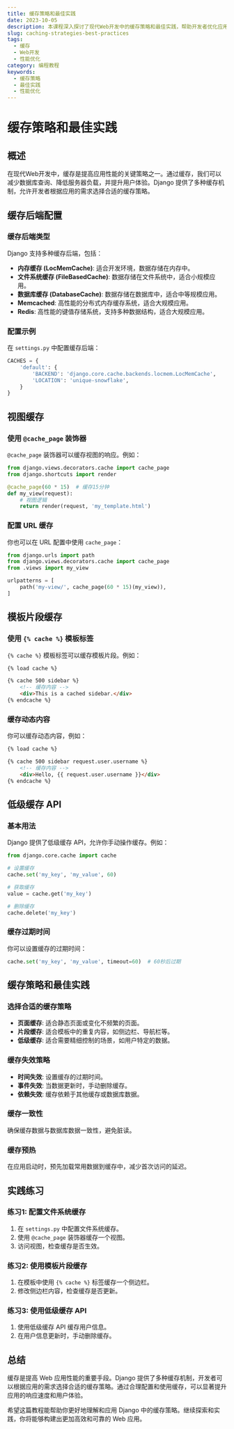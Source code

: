 ```yaml
---
title: 缓存策略和最佳实践
date: 2023-10-05
description: 本课程深入探讨了现代Web开发中的缓存策略和最佳实践，帮助开发者优化应用性能和用户体验。
slug: caching-strategies-best-practices
tags:
  - 缓存
  - Web开发
  - 性能优化
category: 编程教程
keywords:
  - 缓存策略
  - 最佳实践
  - 性能优化
---
```


# 缓存策略和最佳实践

## 概述

在现代Web开发中，缓存是提高应用性能的关键策略之一。通过缓存，我们可以减少数据库查询、降低服务器负载，并提升用户体验。Django 提供了多种缓存机制，允许开发者根据应用的需求选择合适的缓存策略。

## 缓存后端配置

### 缓存后端类型

Django 支持多种缓存后端，包括：

- **内存缓存 (LocMemCache)**: 适合开发环境，数据存储在内存中。
- **文件系统缓存 (FileBasedCache)**: 数据存储在文件系统中，适合小规模应用。
- **数据库缓存 (DatabaseCache)**: 数据存储在数据库中，适合中等规模应用。
- **Memcached**: 高性能的分布式内存缓存系统，适合大规模应用。
- **Redis**: 高性能的键值存储系统，支持多种数据结构，适合大规模应用。

### 配置示例

在 `settings.py` 中配置缓存后端：

```python
CACHES = {
    'default': {
        'BACKEND': 'django.core.cache.backends.locmem.LocMemCache',
        'LOCATION': 'unique-snowflake',
    }
}
```

## 视图缓存

### 使用 `@cache_page` 装饰器

`@cache_page` 装饰器可以缓存视图的响应。例如：

```python
from django.views.decorators.cache import cache_page
from django.shortcuts import render

@cache_page(60 * 15)  # 缓存15分钟
def my_view(request):
    # 视图逻辑
    return render(request, 'my_template.html')
```

### 配置 URL 缓存

你也可以在 URL 配置中使用 `cache_page`：

```python
from django.urls import path
from django.views.decorators.cache import cache_page
from .views import my_view

urlpatterns = [
    path('my-view/', cache_page(60 * 15)(my_view)),
]
```

## 模板片段缓存

### 使用 `{% cache %}` 模板标签

`{% cache %}` 模板标签可以缓存模板片段。例如：

```html
{% load cache %}

{% cache 500 sidebar %}
    <!-- 缓存内容 -->
    <div>This is a cached sidebar.</div>
{% endcache %}
```

### 缓存动态内容

你可以缓存动态内容，例如：

```html
{% load cache %}

{% cache 500 sidebar request.user.username %}
    <!-- 缓存内容 -->
    <div>Hello, {{ request.user.username }}</div>
{% endcache %}
```

## 低级缓存 API

### 基本用法

Django 提供了低级缓存 API，允许你手动操作缓存。例如：

```python
from django.core.cache import cache

# 设置缓存
cache.set('my_key', 'my_value', 60)

# 获取缓存
value = cache.get('my_key')

# 删除缓存
cache.delete('my_key')
```

### 缓存过期时间

你可以设置缓存的过期时间：

```python
cache.set('my_key', 'my_value', timeout=60)  # 60秒后过期
```

## 缓存策略和最佳实践

### 选择合适的缓存策略

- **页面缓存**: 适合静态页面或变化不频繁的页面。
- **片段缓存**: 适合模板中的重复内容，如侧边栏、导航栏等。
- **低级缓存**: 适合需要精细控制的场景，如用户特定的数据。

### 缓存失效策略

- **时间失效**: 设置缓存的过期时间。
- **事件失效**: 当数据更新时，手动删除缓存。
- **依赖失效**: 缓存依赖于其他缓存或数据库数据。

### 缓存一致性

确保缓存数据与数据库数据一致性，避免脏读。

### 缓存预热

在应用启动时，预先加载常用数据到缓存中，减少首次访问的延迟。

## 实践练习

### 练习1: 配置文件系统缓存

1. 在 `settings.py` 中配置文件系统缓存。
2. 使用 `@cache_page` 装饰器缓存一个视图。
3. 访问视图，检查缓存是否生效。

### 练习2: 使用模板片段缓存

1. 在模板中使用 `{% cache %}` 标签缓存一个侧边栏。
2. 修改侧边栏内容，检查缓存是否更新。

### 练习3: 使用低级缓存 API

1. 使用低级缓存 API 缓存用户信息。
2. 在用户信息更新时，手动删除缓存。

## 总结

缓存是提高 Web 应用性能的重要手段。Django 提供了多种缓存机制，开发者可以根据应用的需求选择合适的缓存策略。通过合理配置和使用缓存，可以显著提升应用的响应速度和用户体验。

希望这篇教程能帮助你更好地理解和应用 Django 中的缓存策略。继续探索和实践，你将能够构建出更加高效和可靠的 Web 应用。